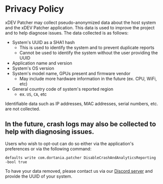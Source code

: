 # Privacy Policy

xDEV Patcher may collect pseudo-anonymized data about the host system and the xDEV Patcher application. This data is used to improve the project and to help diagnose issues. The data collected is as follows:

* System's UUID as a SHA1 hash
  * This is used to identify the system and to prevent duplicate reports
  * Cannot be used to identify the system without the user providing the UUID
* Application name and version
* System's OS version
* System's model name, GPUs present and firmware vendor
  * May include more hardware information in the future (ex. CPU, WiFi, etc)
* General country code of system's reported region
  * ex. `US`, `CA`, etc

Identifiable data such as IP addresses, MAC addresses, serial numbers, etc. are not collected.

In the future, crash logs may also be collected to help with diagnosing issues.
----------

Users who wish to opt-out can do so either via the application's preferences or via the following command:
```
defaults write com.dortania.patcher DisableCrashAndAnalyticsReporting -bool true
```

To have your data removed, please contact us via our [Discord server](https://discord.gg/rqdPgH8xSN) and provide the UUID of your system.